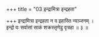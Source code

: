 +++
title = "03 इन्द्रामित्रा इन्द्रहता"

+++
इन्द्रामित्रा इन्द्रहता न व इहास्ति न्यञ्जनम् ।  
इन्द्रो वः सर्वासां साकं शक्रस्तृणेढु वृत्रहा ॥ ३ ॥
